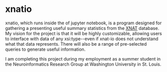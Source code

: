 # xnatio
xnatio, which runs inside the of jupyter notebook, is a program designed for gathering a presenting useful summary statistics from the [XNAT](https://xnat.org) database. My vision for the project is that it will be highly customizable, allowing users to interface with data of any xsi:type--even if xnat-io does not understand what that data represents. There will also be a range of pre-selected queries to generate useful information.

I am completing this project during my employment as a summer student in the Neuroinformatics Research Group at Washington University in St. Louis.
